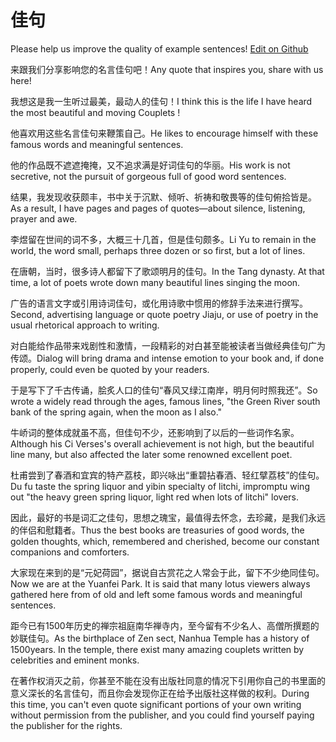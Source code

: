 # 佳句

Please help us improve the quality of example sentences! [Edit on Github](https://github.com/jiyushe/jiyu-example-sentence-source/blob/main/chinese/jiaju.md)

<p><span class="chinese">来跟我们分享影响您的名言佳句吧！</span><span class="english">Any quote that inspires you, share with us here!</span></p>

<p><span class="chinese">我想这是我一生听过最美，最动人的佳句！</span><span class="english">I think this is the life I have heard the most beautiful and moving Couplets !</span></p>

<p><span class="chinese">他喜欢用这些名言佳句来鞭策自己。</span><span class="english">He likes to encourage himself with these famous words and meaningful sentences.</span></p>

<p><span class="chinese">他的作品既不遮遮掩掩，又不追求满是好词佳句的华丽。</span><span class="english">His work is not secretive, not the pursuit of gorgeous full of good word sentences.</span></p>

<p><span class="chinese">结果，我发现收获颇丰，书中关于沉默、倾听、祈祷和敬畏等的佳句俯拾皆是。</span><span class="english">As a result, I have pages and pages of quotes—about silence, listening, prayer and awe.</span></p>

<p><span class="chinese">李煜留在世间的词不多，大概三十几首，但是佳句颇多。</span><span class="english">Li Yu to remain in the world, the word small, perhaps three dozen or so first, but a lot of lines.</span></p>

<p><span class="chinese">在唐朝，当时，很多诗人都留下了歌颂明月的佳句。</span><span class="english">In the Tang dynasty. At that time, a lot of poets wrote down many beautiful lines singing the moon.</span></p>

<p><span class="chinese">广告的语言文字或引用诗词佳句，或化用诗歌中惯用的修辞手法来进行撰写。</span><span class="english">Second, advertising language or quote poetry Jiaju, or use of poetry in the usual rhetorical approach to writing.</span></p>

<p><span class="chinese">对白能给作品带来戏剧性和激情，一段精彩的对白甚至能被读者当做经典佳句广为传颂。</span><span class="english">Dialog will bring drama and intense emotion to your book and, if done properly, could even be quoted by your readers.</span></p>

<p><span class="chinese">于是写下了千古传诵，脍炙人口的佳句“春风又绿江南岸，明月何时照我还”。</span><span class="english">So wrote a widely read through the ages, famous lines, "the Green River south bank of the spring again, when the moon as I also."</span></p>

<p><span class="chinese">牛峤词的整体成就虽不高，但佳句不少，还影响到了以后的一些词作名家。</span><span class="english">Although his Ci Verses's overall achievement is not high, but the beautiful line many, but also affected the later some renowned excellent poet.</span></p>

<p><span class="chinese">杜甫尝到了春酒和宜宾的特产荔枝，即兴咏出“重碧拈春酒、轻红擘荔枝”的佳句。</span><span class="english">Du fu taste the spring liquor and yibin specialty of litchi, impromptu wing out "the heavy green spring liquor, light red when lots of litchi" lovers.</span></p>

<p><span class="chinese">因此，最好的书是词汇之佳句，思想之瑰宝，最值得去怀念，去珍藏，是我们永远的伴侣和慰籍者。</span><span class="english">Thus the best books are treasuries of good words, the golden thoughts, which, remembered and cherished, become our constant companions and comforters.</span></p>

<p><span class="chinese">大家现在来到的是“元妃荷园”，据说自古赏花之人常会于此，留下不少绝同佳句。</span><span class="english">Now we are at the Yuanfei Park. It is said that many lotus viewers always gathered here from of old and left some famous words and meaningful sentences.</span></p>

<p><span class="chinese">距今已有1500年历史的禅宗祖庭南华禅寺内，至今留有不少名人、高僧所撰题的妙联佳句。</span><span class="english">As the birthplace of Zen sect, Nanhua Temple has a history of 1500years. In the temple, there exist many amazing couplets written by celebrities and eminent monks.</span></p>

<p><span class="chinese">在著作权消灭之前，你甚至不能在没有出版社同意的情况下引用你自己的书里面的意义深长的名言佳句，而且你会发现你正在给予出版社这样做的权利。</span><span class="english">During this time, you can't even quote significant portions of your own writing without permission from the publisher, and you could find yourself paying the publisher for the rights.</span></p>

